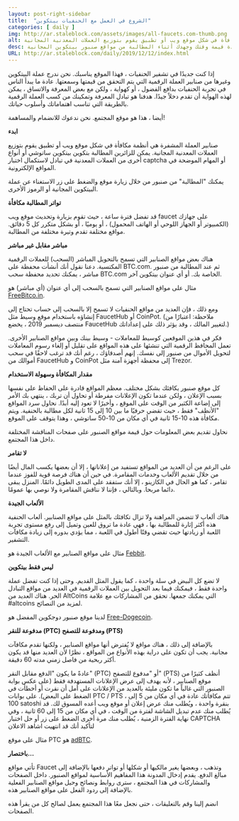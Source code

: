 ```yaml
---
layout: post-right-sidebar
title:  "الشروع في العمل مع الحنفيات بيتكوين"
categories: [ daily ]
img: http://ar.staleblock.com/assets/images/all-faucets.com-thumb.png
alt: صنابير العملة المشفرة هي أنظمة مكافأة في شكل موقع ويب أو تطبيق يقوم بتوزيع العملات المعدنية المجانية.
desc: إذا كنت جديدا على تشفير الحنفيات هذا الموقع هو لك. تعرّف على كيفية زيادة قيمة وقتك وجهدك أثناء المطالبة من مواقع صنبور بيتكوين المجانية.
URL: http://ar.staleblock.com/daily/2019/12/12/index.html
---
```


إذا كنت جديدًا في تشفير الحنفيات ، فهذا الموقع يناسبك. نحن ندرج عملة البيتكوين وغيرها من صنابير العملة الرقمية التي يتم التحقق من قيمتها وسمعتها. عادة ما يبدأ الناس في تجربة الحنفيات بدافع الفضول ، أو كهواية ، ولكن مع بعض المعرفة والاتساق ، يمكن لهذه الهواية أن تقدم دخلاً جيدًا. هدفنا هو تبادل المعرفة وتمكينك من كسب العملة الرقمية بالطريقة التي تناسب اهتماماتك وأسلوب حياتك.

أيضا ، هذا هو موقع المجتمع. نحن ندعوك للانضمام والمساهمة!

<b>ابدء</b>

صنابير العملة المشفرة هي أنظمة مكافأة في شكل موقع ويب أو تطبيق يقوم بتوزيع العملات المعدنية المجانية. يمكن للزائرين المطالبة بتكوين بيتكوين ساتوشي أو أنواع أخرى من العملات المعدنية في تبادل لاستكمال اختبار captcha أو المهام الموضحة في المواقع الإلكترونية.

يمكنك "المطالبة" من صنبور من خلال زيارة موقع والضغط على زر الاستغناء عن عملة البيتكوين المجانية أو الرموز الأخرى.

<b>تواتر المطالبة مكافأة</b>

قد تفضل فترة ساعة ، حيث تقوم بزيارة وتحديث موقع ويب faucet على جهازك (الكمبيوتر أو الجهاز اللوحي أو الهاتف المحمول) ، أو يوميًا ، أو بشكل متكرر كل 5 دقائق. مواقع مختلفة تقدم وتيرة مختلفة من المطالبة.

<b>مباشر مقابل غير مباشر</b>

هناك بعض مواقع الصنابير التي تسمح بالتحويل المباشر (السحب) للعملات الرقمية المكتسبة. دعنا نقول أنك أنشأت محفظة على BTC.com. ثم عند المطالبة من صنبور مباشر ، يمكنك تحديد محفظة سحب BTC.com الخاصة بك. أو أي عنوان بيتكوين آخر.

مثال على مواقع الصنابير التي تسمح بالسحب إلى أي عنوان (أي مباشر) هو <a href="http://bit.ly/www-freebitcoin" target="_blank">FreeBitco.in</a>.

ومع ذلك ، فإن العديد من مواقع الحنفيات لا تسمح إلا بالسحب إلى حساب تحتاج إلى إنشاؤه باستخدام موقع وسيط مثل FaucetHub أو CoinPot. (ملاحظة: اعتبارًا من منتصف ديسمبر 2019 ، يخضع FaucetHub لتغيير المالك ، وقد يؤثر ذلك على إعداداتك.)

فكر في هذين الموقعين كوسيط للمعاملات - وسيط بينك وبين مواقع الصنابير الأخرى. تعمل المحافظ الرقمية التي تنشئها على هذه المواقع على تقليل أو إلغاء رسوم المعاملات لتحويل الأموال من صنبور إلى نفسك. إنهم أصدقاؤك ، رغم أنك قد ترغب لاحقًا في سحب أموالك من FaucetHub و CoinPot إلى محفظة أجهزة آمنة مثل Trezor.

<b>مقدار المكافأة وسهولة الاستخدام</b>

كل موقع صنبور يكافئك بشكل مختلف. معظم المواقع قادرة على الحفاظ على نفسها بسبب الإعلان ، ولكن عندما تكون الإعلانات مفرطة أو تحاول أن تربك ، ينتهي بك الأمر إلى إضاعة الكثير من الوقت على الموقع ، وأخيرًا لا تعود إليه أبدًا. نحاول سرد المواقع "الأنظف" فقط ، حيث تقضي حرفيًا ما بين 10 إلى 15 ثانية لكل مطالبة بالحنفية. ويتم مكافأة هذه 10-15 ثانية في أي مكان من 10-50 ساتوشي ، وهذا يتوقف على الموقع.

نحاول تقديم بعض المعلومات حول قيمة مواقع الصنبور على صفحات المناقشة المختلفة داخل هذا المجتمع.

<b>لا تقامر</b>

على الرغم من أن العديد من المواقع تستفيد من إعلاناتها ، إلا أن بعضها يكسب المال أيضًا من خلال تقديم الألعاب وخدمات المقامرة. في حين أن هناك فرصة قوية للفوز عندما تقامر ، كما هو الحال في الكازينو ، إلا أنك ستفقد على المدى الطويل دائمًا. المنزل يبقى دائما مربحا. وبالتالي ، فإننا لا نناقش المقامرة ولا نوصي بها عمومًا.

<b>الألعاب الجيدة</b>

هناك ألعاب لا تتضمن المراهنة ولا تزال تكافئك بالمثل على مواقع الصنابير. ألعاب الحنفية هذه أكثر إثارة للمطالبة بها ، فهي عادة ما تروق للعين وتميل إلى رفع مستوى تجربة اللعبة أو زيادتها حيث تقضي وقتًا أطول في اللعبة ، مما يؤدي بدوره إلى زيادة مكافآت التشفير.

مثال على مواقع الصنابير مع الألعاب الجيدة هو <a href="http://bit.ly/www-febbit" target="_blank">Febbit</a>.

<b>ليس فقط بيتكوين</b>

لا تضع كل البيض في سلة واحدة ، كما يقول المثل القديم. وحتى إذا كنت تفضل عملة واحدة فقط ، فيمكنك فيما بعد التحويل بين العملات الرقمية في العديد من مواقع التبادل الحر. هناك العديد من AltCoins التي يمكنك جمعها. تحقق من المشاركات مع علامة #altcoins لمزيد من النصائح.

لدينا موقع صنبور دوجكوين المفضل هو <a href="http://bit.ly/www-free-dogecoin" target="_blank">Free-Dogecoin</a>.

<b>مدفوعة للنقر (PTC) ومدفوعة للتصفح (PTS)</b>

بالإضافة إلى ذلك ، هناك مواقع لا يُفترض أنها مواقع الصنابير ، ولكنها تقدم مكافآت مجانية. يجب أن تكون على دراية بهذه الأنواع من المواقع ، نظرًا لأن العديد منها قد يكون أكثر ربحية من فاصل زمني مدته 60 دقيقة.

عادةً ما يكون "الدفع مقابل النقر" (PTC) أو "مدفوع للتصفح" (PTS) أنظف كثيرًا من موقع الصنابير ، لأنه يهدف إلى عرض الإعلانات المستهدفة فقط (على عكس بوابة الصنبور التي غالباً ما تكون مليئة بالعديد من الإعلانات على أمل أن نقرت أو أخطأت في الضغط على البعض). على بوابات PTC / PTS ، تتم مكافأتك عادة في أي مكان من 5 إلى 100 satoshi بنقرة واحدة ، ويُطلب منك عرض إعلان أو موقع ويب أعده المسوق لك. قد يُطلب منك عدم تبديل الشاشة لفترة من الوقت ، في أي مكان من 15 إلى 60 ثانية ، وفي نهاية الفترة الزمنية ، يُطلب منك مرة أخرى الضغط على زر أو حل اختبار CAPTCHA لتأكيد أنك قد انتهيت اشاهد الاعلان

مثال على موقع PTC هو <a href="http://bit.ly/www-adbtc" target="_blank" alt="adBTC">adBTC</a>.

<b>باختصار…</b>

تأتي مواقع Faucet وتذهب ، وبعضها يغير مالكيها أو شكلها أو تواتر دفعها بالإضافة إلى مبالغ الدفع. يقدم إدخال المدونة هذا المفاهيم الأساسية لمواقع الصنبور. داخل الصفحات والمشاركات في هذا المجتمع ، سترى روابط ونصائح وحيل مواقع الصنابير الفعلية بالإضافة إلى ردود الفعل على مواقع الصنابير هذه.

انضم إلينا وقم بالتعليقات ، حتى نجعل معًا هذا المجتمع يعمل لصالح كل من يقرأ هذه الصفحات.

<div id="commento"></div>
<script src="https://cdn.commento.io/js/commento.js"></script>
